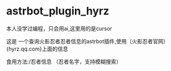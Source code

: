 # astrbot_plugin_hyrz

本人没学过编程，只会用ai,这里用的是cursor

这是 一个查询火影忍者忍者信息的astrbot插件,使用（火影忍者官网）{hyrz.qq.com}上面的信息

食用方法:/忍者信息 （忍者名字，支持模糊搜索）

